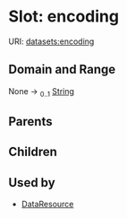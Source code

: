 
# Slot: encoding




URI: [datasets:encoding](https://w3id.org/linkml/manifesto/encoding)


## Domain and Range

None &#8594;  <sub>0..1</sub> [String](types/String.md)

## Parents


## Children


## Used by

 * [DataResource](DataResource.md)
